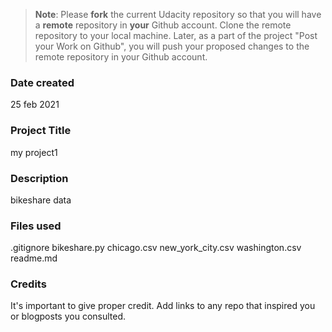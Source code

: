 >**Note**: Please **fork** the current Udacity repository so that you will have a **remote** repository in **your** Github account. Clone the remote repository to your local machine. Later, as a part of the project "Post your Work on Github", you will push your proposed changes to the remote repository in your Github account.

### Date created
25 feb 2021

### Project Title
my project1
### Description
bikeshare data

### Files used
.gitignore
bikeshare.py
chicago.csv
new_york_city.csv
washington.csv
readme.md
### Credits
It's important to give proper credit. Add links to any repo that inspired you or blogposts you consulted.
